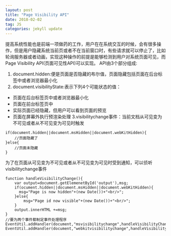 ```yaml
---
layout: post
title: "Page Visibility API"
date: 2018-02-02
tag: JS
categories: jekyll update
---
```

提高系统性能也是前端一项做药的工作，用户在在系统交互的时候，会有很多操作，但是用户隐藏系统当前页或者不在当前窗口时，有些请求就可以停止了，比如轮询服务器或者动画，实现这种操作的前提是能够检测到用户对系统页面可见，而Page Visibility API(页面可见性API)可以实现。
API由3个部分组成:
1. document.hidden:便是页面是否隐藏的布尔值，页面隐藏包括页面在后台标签中或者浏览器最小化
2. document.visibilityState:表示下列4个可能状态的值：
- 页面在后台标签页中或者浏览器最小化
- 页面在前台标签页中
- 实际页面已经隐藏，但用户可以看到页面的预览
- 页面在屏幕外执行预渲染处理
3.visibilitychange事件：当前文档从可见变为不可见或者从不可见变为可见时触发

```
if(document.hidden||document.msHidden||document.webKitHidden){
    //页面隐藏了
}else{
    //页面未隐藏
}
```
为了在页面从可见变为不可见或者从不可见变为可见时受到通知，可以侦听visibilitychange事件

```
function handleVisibilityChange(){
    var output=document.getElemenetById('output'),msg;
    if(ocument.hidden||document.msHidden||document.webKitHidden){
      msg="Page is now hidden"+(new Date())+"<br/>";  
    }else{
        msg="Page id now visible"+(new Date())+"<br/>";
    }
    output.innerHTML +=msg;
}
//要为两个事件都制定事件处理程序
EventUtil.addHandler(document,"msvisibilitychange",handleVisibilityChange);
EventUtil.addHandler(document,"webkitvisibilitychange",handleVisibilityChange);
```


